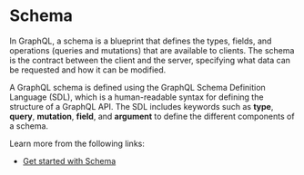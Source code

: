 # Schema

In GraphQL, a schema is a blueprint that defines the types, fields, and operations (queries and mutations) that are available to clients. The schema is the contract between the client and the server, specifying what data can be requested and how it can be modified.

A GraphQL schema is defined using the GraphQL Schema Definition Language (SDL), which is a human-readable syntax for defining the structure of a GraphQL API. The SDL includes keywords such as **type**, **query**, **mutation**, **field**, and **argument** to define the different components of a schema.

Learn more from the following links:

- [Get started with Schema](https://graphql.org/learn/schema/)